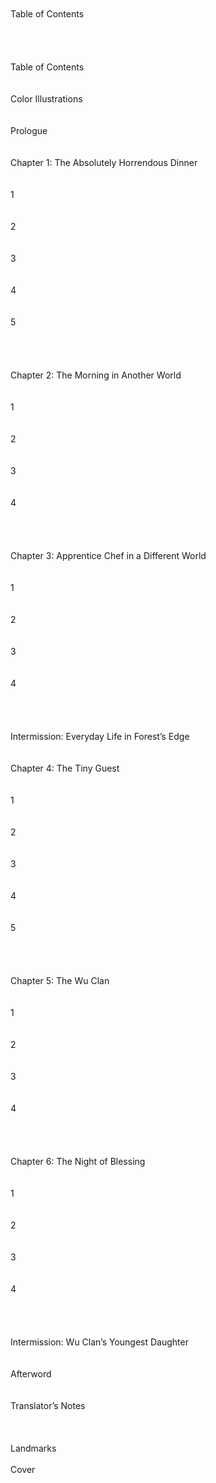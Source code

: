 <br/>
<br/>
Table of Contents<br/>
<br/>
<br/>
<br/>
<br/>
Table of Contents<br/>
<br/>
<br/>
Color Illustrations<br/>
<br/>
<br/>
Prologue<br/>
<br/>
<br/>
Chapter 1: The Absolutely Horrendous Dinner<br/>
<br/>
<br/>
1<br/>
<br/>
<br/>
2<br/>
<br/>
<br/>
3<br/>
<br/>
<br/>
4<br/>
<br/>
<br/>
5<br/>
<br/>
<br/>
<br/>
<br/>
Chapter 2: The Morning in Another World<br/>
<br/>
<br/>
1<br/>
<br/>
<br/>
2<br/>
<br/>
<br/>
3<br/>
<br/>
<br/>
4<br/>
<br/>
<br/>
<br/>
<br/>
Chapter 3: Apprentice Chef in a Different World<br/>
<br/>
<br/>
1<br/>
<br/>
<br/>
2<br/>
<br/>
<br/>
3<br/>
<br/>
<br/>
4<br/>
<br/>
<br/>
<br/>
<br/>
Intermission: Everyday Life in Forest’s Edge<br/>
<br/>
<br/>
Chapter 4: The Tiny Guest<br/>
<br/>
<br/>
1<br/>
<br/>
<br/>
2<br/>
<br/>
<br/>
3<br/>
<br/>
<br/>
4<br/>
<br/>
<br/>
5<br/>
<br/>
<br/>
<br/>
<br/>
Chapter 5: The Wu Clan<br/>
<br/>
<br/>
1<br/>
<br/>
<br/>
2<br/>
<br/>
<br/>
3<br/>
<br/>
<br/>
4<br/>
<br/>
<br/>
<br/>
<br/>
Chapter 6: The Night of Blessing<br/>
<br/>
<br/>
1<br/>
<br/>
<br/>
2<br/>
<br/>
<br/>
3<br/>
<br/>
<br/>
4<br/>
<br/>
<br/>
<br/>
<br/>
Intermission: Wu Clan’s Youngest Daughter<br/>
<br/>
<br/>
Afterword<br/>
<br/>
<br/>
Translator’s Notes<br/>
<br/>
<br/>
<br/>
Landmarks<br/>
<br/>
Cover<br/>
<br/>
<br/>
